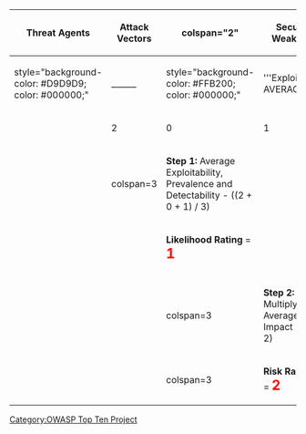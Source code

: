 <center>

<table>
<thead>
<tr class="header">
<th><p>Threat Agents</p></th>
<th><p>Attack Vectors</p></th>
<th><p>colspan="2"</p></th>
<th><p>Security Weakness</p></th>
<th><p>Technical Impacts</p></th>
<th><p>Business Impacts</p></th>
</tr>
</thead>
<tbody>
<tr class="odd">
<td><p>style="background-color: #D9D9D9; color: #000000;"</p></td>
<td><p>______</p></td>
<td><p>style="background-color: #FFB200; color: #000000;"</p></td>
<td><p>'''Exploitability<br />
AVERAGE</p></td>
<td><p>style="background-color: #FF00FF; color: #000000;"</p></td>
<td><p>'''Prevalence<br />
VERY WIDESPREAD</p></td>
</tr>
<tr class="even">
<td></td>
<td><p>2</p></td>
<td><p>0</p></td>
<td><p>1</p></td>
<td><p>2</p></td>
<td></td>
</tr>
<tr class="odd">
<td></td>
<td><p>colspan=3</p></td>
<td><p><strong>Step 1:</strong> Average Exploitability, Prevalence and Detectability - ((2 + 0 + 1) / 3)</p></td>
<td></td>
<td></td>
<td></td>
</tr>
<tr class="even">
<td></td>
<td></td>
<td><p><strong>Likelihood Rating</strong> = <span style="font-weight: bold; font-size: 150%; color: red;">1</span></p></td>
<td></td>
<td></td>
<td></td>
</tr>
<tr class="odd">
<td></td>
<td></td>
<td></td>
<td></td>
<td></td>
<td></td>
</tr>
<tr class="even">
<td></td>
<td></td>
<td><p>colspan=3</p></td>
<td><p><strong>Step 2:</strong> Multiply Average by Impact - (1 * 2)</p></td>
<td></td>
<td></td>
</tr>
<tr class="odd">
<td></td>
<td></td>
<td><p>colspan=3</p></td>
<td><p><strong>Risk Ranking</strong> = <span style="font-weight: bold; font-size: 150%; color: red;">2</span></p></td>
<td></td>
<td></td>
</tr>
</tbody>
</table>

</center>

[Category:OWASP Top Ten
Project](Category:OWASP_Top_Ten_Project "wikilink")
